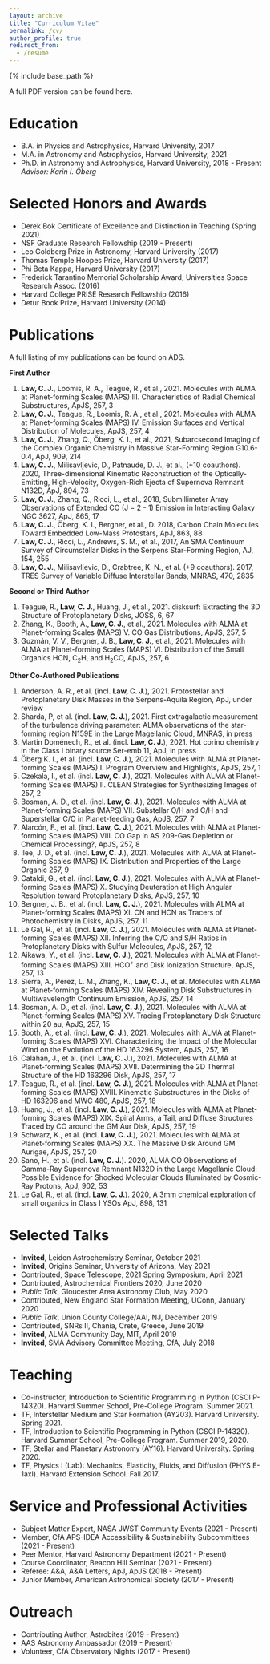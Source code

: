 ```yaml
---
layout: archive
title: "Curriculum Vitae"
permalink: /cv/
author_profile: true
redirect_from:
  - /resume
---
```


{% include base_path %}

A full PDF version can be found <a href="https://claw-astro.github.io/files/Law_CV_Full.pdf" style="text-decoration: none">here</a>.


Education
======
* B.A. in Physics and Astrophysics, Harvard University, 2017
* M.A. in Astronomy and Astrophysics, Harvard University, 2021
* Ph.D. in Astronomy and Astrophysics, Harvard University, 2018 - Present<br>        <I>Advisor: Karin I. Öberg</I> 


Selected Honors and Awards
======
* Derek Bok Certificate of Excellence and Distinction in Teaching (Spring 2021)
* NSF Graduate Research Fellowship (2019 - Present)
* Leo Goldberg Prize in Astronomy, Harvard University (2017)
* Thomas Temple Hoopes Prize, Harvard University (2017)
* Phi Beta Kappa, Harvard University (2017)
* Frederick Tarantino Memorial Scholarship Award, Universities Space Research Assoc. (2016)
* Harvard College PRISE Research Fellowship (2016)
* Detur Book Prize, Harvard University (2014)


Publications
======
A full listing of my publications can be found on <a href="https://ui.adsabs.harvard.edu/user/libraries/BR8acQNQQKOJKcsn8H3uVg" style="text-decoration:none">ADS</a>.

<b>First Author</b>
<ol>
  <li><b>Law, C. J.</b>, Loomis, R. A., Teague, R., et al., 2021. Molecules with ALMA at Planet-forming Scales (MAPS) III. Characteristics of Radial Chemical Substructures, ApJS, 257, 3</li>
  <li><b>Law, C. J.</b>, Teague, R., Loomis, R. A., et al., 2021. Molecules with ALMA at Planet-forming Scales (MAPS) IV. Emission Surfaces and Vertical Distribution of Molecules, ApJS, 257, 4</li>
  <li><b>Law, C. J.</b>, Zhang, Q., Öberg, K. I., et al., 2021, Subarcsecond Imaging of the Complex Organic Chemistry in Massive Star-Forming Region G10.6-0.4, ApJ, 909, 214</li>
  <li><b>Law, C. J.</b>, Milisavljevic, D., Patnaude, D. J., et al., (+10 coauthors). 2020, Three-dimensional Kinematic Reconstruction of the Optically-Emitting, High-Velocity, Oxygen-Rich Ejecta of Supernova Remnant N132D, ApJ, 894, 73</li>
  <li><b>Law, C. J.</b>, Zhang, Q., Ricci, L., et al., 2018, Submillimeter Array Observations of Extended CO (J = 2 - 1) Emission in Interacting Galaxy NGC 3627, ApJ, 865, 17</li>
  <li><b>Law, C. J.</b>, Öberg, K. I., Bergner, et al., D. 2018, Carbon Chain Molecules Toward Embedded Low-Mass Protostars, ApJ, 863, 88</li>
  <li><b>Law, C. J.</b>, Ricci, L., Andrews, S. M., et al., 2017, An SMA Continuum Survey of Circumstellar Disks in the Serpens Star-Forming Region, AJ, 154, 255</li>
  <li><b>Law, C. J.</b>, Milisavljevic, D., Crabtree, K. N., et al. (+9 coauthors). 2017, TRES Survey of Variable Diffuse Interstellar Bands, MNRAS, 470, 2835</li>
</ol>

<b>Second or Third Author</b>
<ol>
  <li>Teague, R., <b>Law, C. J.</b>, Huang, J., et al., 2021. disksurf: Extracting the 3D Structure of Protoplanetary Disks, JOSS, 6, 67</li>
  <li>Zhang, K., Booth, A., <b>Law, C. J.</b>, et al., 2021. Molecules with ALMA at Planet-forming Scales (MAPS) V. CO Gas Distributions, ApJS, 257, 5</li>
  <li>Guzmán, V. V., Bergner, J. B., <b>Law, C. J.</b>, et al., 2021. Molecules with ALMA at Planet-forming Scales (MAPS) VI. Distribution of the Small Organics HCN, C<sub>2</sub>H, and H<sub>2</sub>CO, ApJS, 257, 6</li>
</ol>    
    
<b>Other Co-Authored Publications</b>
<ol>
  <li>Anderson, A. R., et al. (incl. <b>Law, C. J.</b>), 2021. Protostellar and Protoplanetary Disk Masses in the Serpens-Aquila Region, ApJ, under review</li>
  <li>Sharda, P, et al. (incl. <b>Law, C. J.</b>), 2021. First extragalactic measurement of the turbulence driving parameter: ALMA observations of the star-forming region N159E in the Large Magellanic Cloud, MNRAS, in press</li>
  <li>Martín Doménech, R., et al. (incl. <b>Law, C. J.</b>), 2021. Hot corino chemistry in the Class I binary source Ser-emb 11, ApJ, in press</li>
  <li>Öberg K. I., et al. (incl. <b>Law, C. J.</b>), 2021. Molecules with ALMA at Planet-forming Scales (MAPS) I. Program Overview and Highlights, ApJS, 257, 1</li>
  <li>Czekala, I., et al. (incl. <b>Law, C. J.</b>), 2021. Molecules with ALMA at Planet-forming Scales (MAPS) II. CLEAN Strategies for Synthesizing Images of 257, 2</li>
  <li>Bosman, A. D., et al. (incl. <b>Law, C. J.</b>), 2021. Molecules with ALMA at Planet-forming Scales (MAPS) VII. Substellar O/H and C/H and Superstellar C/O in Planet-feeding Gas, ApJS, 257, 7</li>
  <li>Alarcón, F., et al. (incl. <b>Law, C. J.</b>), 2021. Molecules with ALMA at Planet-forming Scales (MAPS) VIII. CO Gap in AS 209-Gas Depletion or Chemical Processing?, ApJS, 257, 8</li>
  <li>Ilee, J. D., et al. (incl. <b>Law, C. J.</b>), 2021. Molecules with ALMA at Planet-forming Scales (MAPS) IX. Distribution and Properties of the Large Organic 257, 9</li>
  <li>Cataldi, G., et al. (incl. <b>Law, C. J.</b>), 2021. Molecules with ALMA at Planet-forming Scales (MAPS) X. Studying Deuteration at High Angular Resolution toward Protoplanetary Disks, ApJS, 257, 10</li>
  <li>Bergner, J. B., et al. (incl. <b>Law, C. J.</b>), 2021. Molecules with ALMA at Planet-forming Scales (MAPS) XI. CN and HCN as Tracers of Photochemistry in Disks, ApJS, 257, 11</li>  
  <li>Le Gal, R., et al. (incl. <b>Law, C. J.</b>), 2021. Molecules with ALMA at Planet-forming Scales (MAPS) XII. Inferring the C/O and S/H Ratios in Protoplanetary Disks with Sulfur Molecules, ApJS, 257, 12</li>
  <li>Aikawa, Y., et al. (incl. <b>Law, C. J.</b>), 2021. Molecules with ALMA at Planet-forming Scales (MAPS) XIII. HCO<sup>+</sup> and Disk Ionization Structure, ApJS, 257, 13</li>
  <li> Sierra, A., Pérez, L. M., Zhang, K., <b>Law, C. J.</b>, et al. Molecules with ALMA at Planet-forming Scales (MAPS) XIV. Revealing Disk Substructures in Multiwavelength Continuum Emission, ApJS, 257, 14</li>  
  <li>Bosman, A. D., et al. (incl. <b>Law, C. J.</b>), 2021. Molecules with ALMA at Planet-forming Scales (MAPS) XV. Tracing Protoplanetary Disk Structure within 20 au, ApJS, 257, 15</li>
  <li>Booth, A., et al. (incl. <b>Law, C. J.</b>), 2021. Molecules with ALMA at Planet-forming Scales (MAPS) XVI. Characterizing the Impact of the Molecular Wind on the Evolution of the HD 163296 System, ApJS, 257, 16</li>
  <li>Calahan, J., et al. (incl. <b>Law, C. J.</b>), 2021. Molecules with ALMA at Planet-forming Scales (MAPS) XVII. Determining the 2D Thermal Structure of the HD 163296 Disk, ApJS, 257, 17</li>
  <li>Teague, R., et al. (incl. <b>Law, C. J.</b>), 2021. Molecules with ALMA at Planet-forming Scales (MAPS) XVIII. Kinematic Substructures in the Disks of HD 163296 and MWC 480, ApJS, 257, 18</li>
  <li>Huang, J., et al. (incl. <b>Law, C. J.</b>), 2021. Molecules with ALMA at Planet-forming Scales (MAPS) XIX. Spiral Arms, a Tail, and Diffuse Structures Traced by CO around the GM Aur Disk, ApJS, 257, 19</li>
  <li>Schwarz, K., et al. (incl. <b>Law, C. J.</b>), 2021. Molecules with ALMA at Planet-forming Scales (MAPS) XX. The Massive Disk Around GM Aurigae, ApJS, 257, 20</li>
  <li>Sano, H., et al. (incl. <b>Law, C. J.</b>). 2020, ALMA CO Observations of Gamma-Ray Supernova Remnant N132D in the Large Magellanic Cloud: Possible Evidence for Shocked Molecular Clouds Illuminated by Cosmic-Ray Protons, ApJ, 902, 53</li>
  <li>Le Gal, R., et al. (incl. <b>Law, C. J.</b>). 2020, A 3mm chemical exploration of small organics in Class I YSOs ApJ, 898, 131</li>
</ol>
<!-- <ul>{% for post in site.publications %}
    {% include archive-single-cv.html %}
  {% endfor %}</ul> -->
  
Selected Talks
======
* <b>Invited</b>, Leiden Astrochemistry Seminar, October 2021
* <b>Invited</b>, Origins Seminar, University of Arizona, May 2021
* Contributed, Space Telescope, 2021 Spring Symposium, April 2021
* Contributed, Astrochemical Frontiers 2020, June 2020
* <i>Public Talk</i>, Gloucester Area Astronomy Club, May 2020
* Contributed, New England Star Formation Meeting, UConn, January 2020
* <i>Public Talk</i>, Union County College/AAI, NJ, December 2019
* Contributed, SNRs II, Chania, Crete, Greece, June 2019
* <b>Invited</b>, ALMA Community Day, MIT, April 2019
* <b>Invited</b>, SMA Advisory Committee Meeting, CfA, July 2018

<!--   <ul>{% for post in site.talks %}
    {% include archive-single-talk-cv.html %}
  {% endfor %}</ul>  -->
  
Teaching
======
* Co-instructor, Introduction to Scientific Programming in Python (CSCI P-14320). Harvard Summer School, Pre-College Program. Summer 2021.
* TF, Interstellar Medium and Star Formation (AY203). Harvard University. Spring 2021.
* TF, Introduction to Scientific Programming in Python (CSCI P-14320). Harvard Summer School, Pre-College Program. Summer 2019, 2020.
* TF, Stellar and Planetary Astronomy (AY16). Harvard University.  Spring 2020.
* TF, Physics I (Lab): Mechanics, Elasticity, Fluids, and Diffusion (PHYS E-1axl). Harvard Extension School. Fall 2017.
  
<!--   <ul>{% for post in site.teaching %}
    {% include archive-single-cv.html %}
  {% endfor %}</ul> -->
  
Service and Professional Activities
======
* Subject Matter Expert, NASA JWST Community Events (2021 - Present)
* Member, CfA APS-IDEA Accessibility & Sustainability Subcommittees (2021 - Present)
* Peer Mentor, Harvard Astronomy Department (2021 - Present)
* Course Coordinator, Beacon Hill Seminar (2021 - Present)
* Referee: A&A, A&A Letters, ApJ, ApJS (2018 - Present)
* Junior Member, American Astronomical Society (2017 - Present)

Outreach
======
* Contributing Author, <a href="https://astrobites.org/author/claw/" style="text-decoration:none">Astrobites</a> (2019 - Present)
* <a href="https://aas.org/education/roster-aas-astronomy-ambassadors" style="text-decoration:none">AAS Astronomy Ambassador</a> (2019 - Present)
* Volunteer, <a href="https://pweb.cfa.harvard.edu/events/public-events" style="text-decoration:none">CfA Observatory Nights</a> (2017 - Present)
